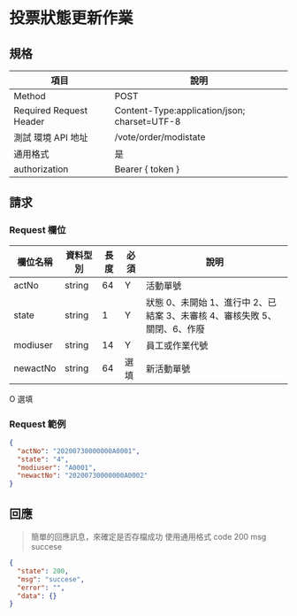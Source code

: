 # 投票狀態更新作業

## 規格

| 項目                    | 說明                                         |
| ----------------------- | -------------------------------------------- |
| Method                  | POST                                         |
| Required Request Header | Content-Type:application/json; charset=UTF-8 |
| 測試 環境 API 地址      | /vote/order/modistate                        |
| 通用格式                | 是                                           |
| authorization           | Bearer { token }                             |

## 請求

### Request 欄位

| 欄位名稱 | 資料型別 | 長度 | 必須 | 說明                                                                      |
| -------- | -------- | ---- | ---- | ------------------------------------------------------------------------- |
| actNo    | string   | 64   | Y    | 活動單號                                                                  |
| state    | string   | 1    | Y    | 狀態 0、未開始 1、進行中 2、已結案 3、未審核 4、審核失敗 5、關閉、6、作廢 |
| modiuser | string   | 14   | Y    | 員工或作業代號                                                            |
| newactNo | string   | 64   | 選填 | 新活動單號                                                                |

O 選填

### Request 範例

```json
{
  "actNo": "20200730000000A0001",
  "state": "4",
  "modiuser": "A0001",
  "newactNo": "20200730000000A0002"
}
```

## 回應

> 簡單的回應訊息，來確定是否存檔成功
> 使用通用格式 code 200 msg succese

```json
{
  "state": 200,
  "msg": "succese",
  "error": "",
  "data": {}
}
```
